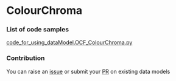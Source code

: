 # ColourChroma

### List of code samples 

<!-- 50-List of code -->

<!-- [code entry](link) -->
[code_for_using_dataModel.OCF_ColourChroma.py](https://github.com/smart-data-models/dataModel.OCF/blob/master/ColourChroma/code/code_for_using_dataModel.OCF_ColourChroma.py)


<!-- /50-List of code -->

### Contribution
You can raise an [issue](https://github.com/smart-data-models/dataModel.OCF/issues) or submit your [PR](https://github.com/smart-data-models/dataModel.OCF/pulls) on existing data models
